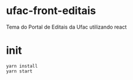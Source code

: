 # ufac-front-editais
Tema do Portal de Editais da  Ufac utilizando react
# init
```console
yarn install
yarn start
```
